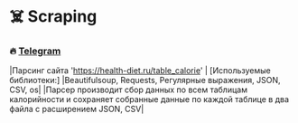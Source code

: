 # ☠️ Scraping 
### 🔥 [Telegram](https://t.me/lowhpshniy)
|Парсинг сайта 'https://health-diet.ru/table_calorie' |
[Используемые библиотеки:]
  |Beautifulsoup, Requests, Регулярные выражения, JSON, CSV, os|
|Парсер производит сбор данных по всем таблицам калорийности и сохраняет собранные данные по каждой таблице в два файла с расширением JSON, CSV|
